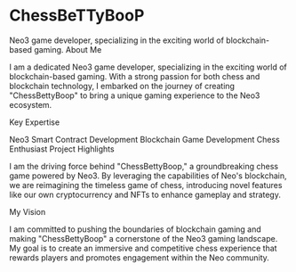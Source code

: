 # ChessBeTTyBooP
Neo3 game developer, specializing in the exciting world of blockchain-based gaming.
About Me

I am a dedicated Neo3 game developer, specializing in the exciting world of blockchain-based gaming. With a strong passion for both chess and blockchain technology, I embarked on the journey of creating "ChessBettyBoop" to bring a unique gaming experience to the Neo3 ecosystem.

Key Expertise

Neo3 Smart Contract Development
Blockchain Game Development
Chess Enthusiast
Project Highlights

I am the driving force behind "ChessBettyBoop," a groundbreaking chess game powered by Neo3. By leveraging the capabilities of Neo's blockchain, we are reimagining the timeless game of chess, introducing novel features like our own cryptocurrency and NFTs to enhance gameplay and strategy.

My Vision

I am committed to pushing the boundaries of blockchain gaming and making "ChessBettyBoop" a cornerstone of the Neo3 gaming landscape. My goal is to create an immersive and competitive chess experience that rewards players and promotes engagement within the Neo community.

